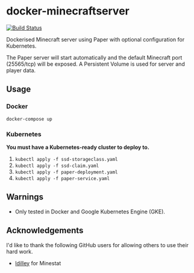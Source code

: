 # docker-minecraftserver

[![Build Status](https://travis-ci.com/danwiltshire/docker-minecraftserver.svg?branch=master)](https://travis-ci.com/danwiltshire/docker-minecraftserver)

Dockerised Minecraft server using Paper with optional configuration for Kubernetes.

The Paper server will start automatically and the default Minecraft port (25565/tcp) will be exposed.  A Persistent Volume is used for server and player data.

## Usage

### Docker
`docker-compose up`

### Kubernetes
**You must have a Kubernetes-ready cluster to deploy to.**

1. `kubectl apply -f ssd-storageclass.yaml`
2. `kubectl apply -f ssd-claim.yaml`
3. `kubectl apply -f paper-deployment.yaml`
4. `kubectl apply -f paper-service.yaml`

## Warnings
- Only tested in Docker and Google Kubernetes Engine (GKE).

## Acknowledgements
I'd like to thank the following GitHub users for allowing others to use their hard work.

- [ldilley](https://github.com/ldilley/minestat) for Minestat

